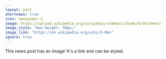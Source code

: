 ```yaml
---
layout: post
shortnews: true
icon: newspaper-o
image: https://upload.wikimedia.org/wikipedia/commons/thumb/d/d4/Xmencomic-logo.svg/2000px-Xmencomic-logo.svg.png
image_style: "max-height: 50px;"
image_link: "https://en.wikipedia.org/wiki/X-Men"
ignore: true
---
```


This news post has an image! It's a link and can be styled.
